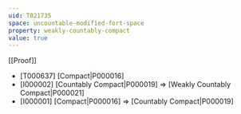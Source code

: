 ```yaml
---
uid: T021735
space: uncountable-modified-fort-space
property: weakly-countably-compact
value: true
---
```

[[Proof]]

* [T000637] [Compact|P000016]
* [I000002] [Countably Compact|P000019] => [Weakly Countably Compact|P000021]
* [I000001] [Compact|P000016] => [Countably Compact|P000019]

